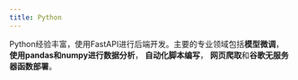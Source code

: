 ```yaml
---
title: Python
---
```


Python经验丰富，使用FastAPI进行后端开发。主要的专业领域包括**模型微调**， **使用pandas和numpy进行数据分析**， **自动化脚本编写**， **网页爬取**和**谷歌无服务器函数部署**。
